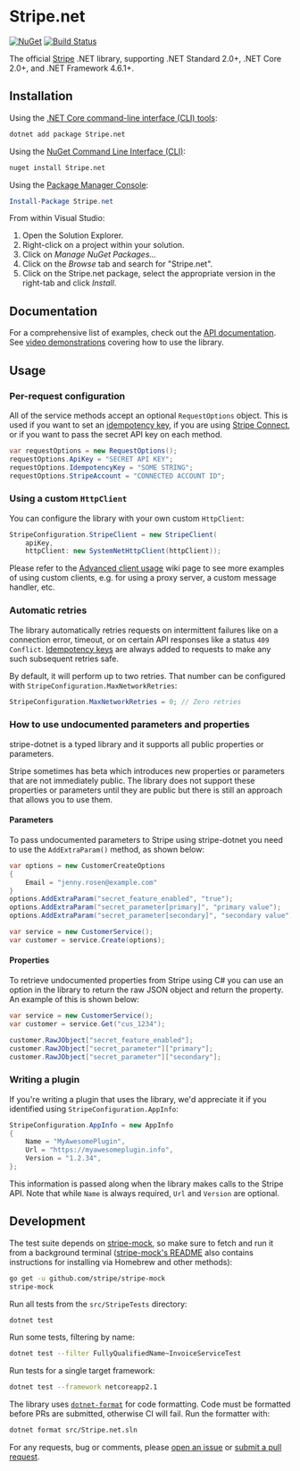 # Stripe.net

[![NuGet](https://img.shields.io/nuget/v/stripe.net.svg)](https://www.nuget.org/packages/Stripe.net/)
[![Build Status](https://github.com/stripe/stripe-dotnet/actions/workflows/ci.yml/badge.svg?branch=master)](https://github.com/stripe/stripe-dotnet/actions?query=branch%3Amaster)

The official [Stripe][stripe] .NET library, supporting .NET Standard 2.0+, .NET Core 2.0+, and .NET Framework 4.6.1+.

## Installation

Using the [.NET Core command-line interface (CLI) tools][dotnet-core-cli-tools]:

```sh
dotnet add package Stripe.net
```

Using the [NuGet Command Line Interface (CLI)][nuget-cli]:

```sh
nuget install Stripe.net
```

Using the [Package Manager Console][package-manager-console]:

```powershell
Install-Package Stripe.net
```

From within Visual Studio:

1. Open the Solution Explorer.
2. Right-click on a project within your solution.
3. Click on _Manage NuGet Packages..._
4. Click on the _Browse_ tab and search for "Stripe.net".
5. Click on the Stripe.net package, select the appropriate version in the
   right-tab and click _Install_.

## Documentation

For a comprehensive list of examples, check out the [API
documentation][api-docs]. See [video demonstrations][youtube-playlist] covering
how to use the library.

## Usage

### Per-request configuration

All of the service methods accept an optional `RequestOptions` object. This is
used if you want to set an [idempotency key][idempotency-keys], if you are
using [Stripe Connect][connect-auth], or if you want to pass the secret API
key on each method.

```c#
var requestOptions = new RequestOptions();
requestOptions.ApiKey = "SECRET API KEY";
requestOptions.IdempotencyKey = "SOME STRING";
requestOptions.StripeAccount = "CONNECTED ACCOUNT ID";
```

### Using a custom `HttpClient`

You can configure the library with your own custom `HttpClient`:

```c#
StripeConfiguration.StripeClient = new StripeClient(
    apiKey,
    httpClient: new SystemNetHttpClient(httpClient));
```

Please refer to the [Advanced client usage][advanced-client-usage] wiki page
to see more examples of using custom clients, e.g. for using a proxy server, a
custom message handler, etc.

### Automatic retries

The library automatically retries requests on intermittent failures like on a
connection error, timeout, or on certain API responses like a status `409 Conflict`. [Idempotency keys][idempotency-keys] are always added to requests to
make any such subsequent retries safe.

By default, it will perform up to two retries. That number can be configured
with `StripeConfiguration.MaxNetworkRetries`:

```c#
StripeConfiguration.MaxNetworkRetries = 0; // Zero retries
```

### How to use undocumented parameters and properties

stripe-dotnet is a typed library and it supports all public properties or parameters.

Stripe sometimes has beta which introduces new properties or parameters that are not immediately public. The library does not support these properties or parameters until they are public but there is still an approach that allows you to use them.

#### Parameters

To pass undocumented parameters to Stripe using stripe-dotnet you need to use the `AddExtraParam()` method, as shown below:

```c#
var options = new CustomerCreateOptions
{
    Email = "jenny.rosen@example.com"
}
options.AddExtraParam("secret_feature_enabled", "true");
options.AddExtraParam("secret_parameter[primary]", "primary value");
options.AddExtraParam("secret_parameter[secondary]", "secondary value");

var service = new CustomerService();
var customer = service.Create(options);
```

#### Properties

To retrieve undocumented properties from Stripe using C# you can use an option in the library to return the raw JSON object and return the property. An example of this is shown below:

```c#
var service = new CustomerService();
var customer = service.Get("cus_1234");

customer.RawJObject["secret_feature_enabled"];
customer.RawJObject["secret_parameter"]["primary"];
customer.RawJObject["secret_parameter"]["secondary"];

```

### Writing a plugin

If you're writing a plugin that uses the library, we'd appreciate it if you
identified using `StripeConfiguration.AppInfo`:

```c#
StripeConfiguration.AppInfo = new AppInfo
{
    Name = "MyAwesomePlugin",
    Url = "https://myawesomeplugin.info",
    Version = "1.2.34",
};
```

This information is passed along when the library makes calls to the Stripe
API. Note that while `Name` is always required, `Url` and `Version` are
optional.

## Development

The test suite depends on [stripe-mock][stripe-mock], so make sure to fetch
and run it from a background terminal
([stripe-mock's README][stripe-mock-usage] also contains instructions for
installing via Homebrew and other methods):

```sh
go get -u github.com/stripe/stripe-mock
stripe-mock
```

Run all tests from the `src/StripeTests` directory:

```sh
dotnet test
```

Run some tests, filtering by name:

```sh
dotnet test --filter FullyQualifiedName~InvoiceServiceTest
```

Run tests for a single target framework:

```sh
dotnet test --framework netcoreapp2.1
```

The library uses [`dotnet-format`][dotnet-format] for code formatting. Code
must be formatted before PRs are submitted, otherwise CI will fail. Run the
formatter with:

```sh
dotnet format src/Stripe.net.sln
```

For any requests, bug or comments, please [open an issue][issues] or [submit a
pull request][pulls].

[advanced-client-usage]: https://github.com/stripe/stripe-dotnet/wiki/Advanced-client-usage
[api-docs]: https://stripe.com/docs/api?lang=dotnet
[api-keys]: https://dashboard.stripe.com/apikeys
[connect-auth]: https://stripe.com/docs/connect/authentication#authentication-via-the-stripe-account-header
[dotnet-core-cli-tools]: https://docs.microsoft.com/en-us/dotnet/core/tools/
[dotnet-format]: https://github.com/dotnet/format
[idempotency-keys]: https://stripe.com/docs/api/idempotent_requests?lang=dotnet
[issues]: https://github.com/stripe/stripe-dotnet/issues/new
[nuget-cli]: https://docs.microsoft.com/en-us/nuget/tools/nuget-exe-cli-reference
[package-manager-console]: https://docs.microsoft.com/en-us/nuget/tools/package-manager-console
[pulls]: https://github.com/stripe/stripe-dotnet/pulls
[stripe]: https://stripe.com
[stripe-mock]: https://github.com/stripe/stripe-mock
[stripe-mock-usage]: https://github.com/stripe/stripe-mock#usage
[youtube-playlist]: https://www.youtube.com/playlist?list=PLy1nL-pvL2M4cNNoUtjWevYSci4ubsbhC
